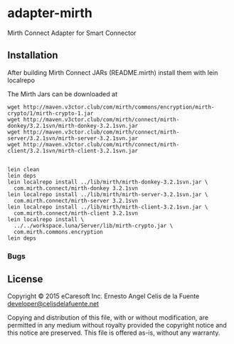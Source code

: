 # adapter-mirth

Mirth Connect Adapter for Smart Connector

## Installation

After building Mirth Connect JARs (README.mirth) install them with lein
localrepo

The Mirth Jars can be downloaded at

    wget http://maven.v3ctor.club/com/mirth/commons/encryption/mirth-crypto/1/mirth-crypto-1.jar
    wget http://maven.v3ctor.club/com/mirth/connect/mirth-donkey/3.2.1svn/mirth-donkey-3.2.1svn.jar
    wget http://maven.v3ctor.club/com/mirth/connect/mirth-server/3.2.1svn/mirth-server-3.2.1svn.jar
    wget http://maven.v3ctor.club/com/mirth/connect/mirth-client/3.2.1svn/mirth-client-3.2.1svn.jar


    lein clean
    lein deps
    lein localrepo install ../lib/mirth/mirth-donkey-3.2.1svn.jar \
      com.mirth.connect/mirth-donkey 3.2.1svn
    lein localrepo install ../lib/mirth/mirth-server-3.2.1svn.jar \
      com.mirth.connect/mirth-server 3.2.1svn
    lein localrepo install ../lib/mirth/mirth-client-3.2.1svn.jar \
      com.mirth.connect/mirth-client 3.2.1svn
    lein localrepo install \
      ../../workspace.luna/Server/lib/mirth-crypto.jar \
      com.mirth.commons.encryption
    lein deps


### Bugs

## License

Copyright © 2015 eCaresoft Inc.
Ernesto Angel Celis de la Fuente <developer@celisdelafuente.net>

Copying and distribution of this file, with or without modification, are
permitted in any medium without royalty provided the copyright notice
and this notice are preserved.  This file is offered as-is, without any
warranty.
